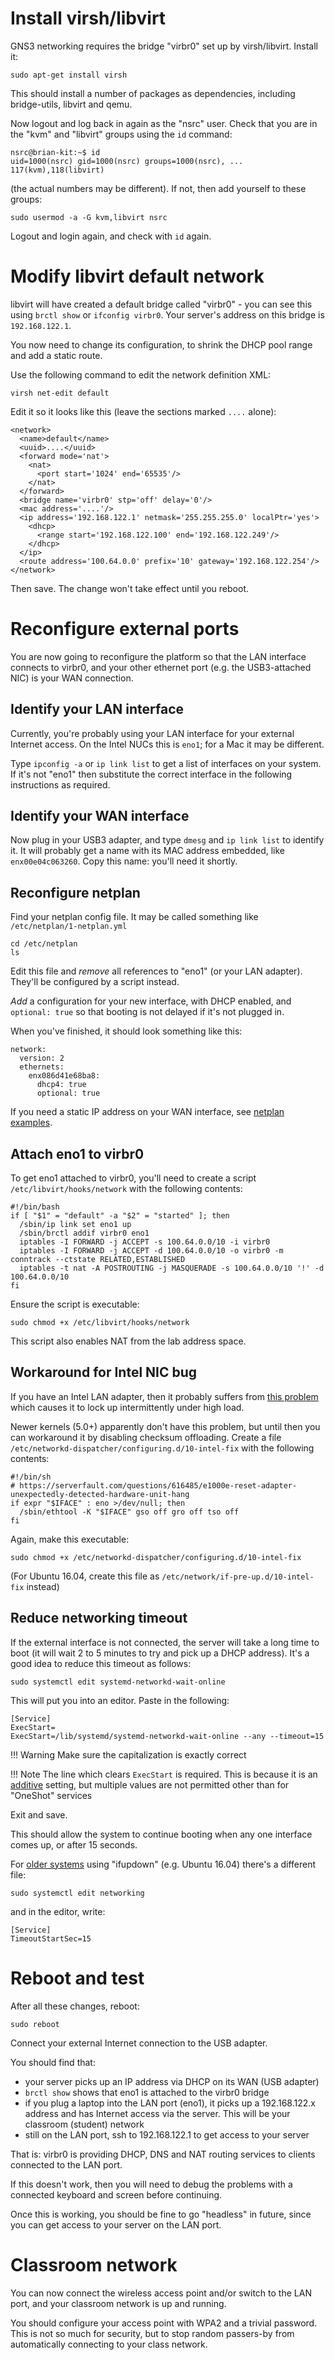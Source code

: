 # Install virsh/libvirt

GNS3 networking requires the bridge "virbr0" set up by virsh/libvirt.
Install it:

```
sudo apt-get install virsh
```

This should install a number of packages as dependencies, including
bridge-utils, libvirt and qemu.

Now logout and log back in again as the "nsrc" user.  Check that you are in
the "kvm" and "libvirt" groups using the `id` command:

```
nsrc@brian-kit:~$ id
uid=1000(nsrc) gid=1000(nsrc) groups=1000(nsrc), ... 117(kvm),118(libvirt)
```

(the actual numbers may be different).  If not, then add yourself to these
groups:

```
sudo usermod -a -G kvm,libvirt nsrc
```

Logout and login again, and check with `id` again.

# Modify libvirt default network

libvirt will have created a default bridge called "virbr0" - you can see
this using `brctl show` or `ifconfig virbr0`.  Your server's address on this
bridge is `192.168.122.1`.

You now need to change its configuration, to shrink the DHCP pool range and
add a static route.

Use the following command to edit the network definition XML:

```
virsh net-edit default
```

Edit it so it looks like this (leave the sections marked `....` alone):

```
<network>
  <name>default</name>
  <uuid>....</uuid>
  <forward mode='nat'>
    <nat>
      <port start='1024' end='65535'/>
    </nat>
  </forward>
  <bridge name='virbr0' stp='off' delay='0'/>
  <mac address='....'/>
  <ip address='192.168.122.1' netmask='255.255.255.0' localPtr='yes'>
    <dhcp>
      <range start='192.168.122.100' end='192.168.122.249'/>
    </dhcp>
  </ip>
  <route address='100.64.0.0' prefix='10' gateway='192.168.122.254'/>
</network>
```

Then save.  The change won't take effect until you reboot.

# Reconfigure external ports

You are now going to reconfigure the platform so that the LAN interface
connects to virbr0, and your other ethernet port (e.g. the USB3-attached
NIC) is your WAN connection.

## Identify your LAN interface

Currently, you're probably using your LAN interface for your external
Internet access.  On the Intel NUCs this is `eno1`; for a Mac it may be
different.

Type `ipconfig -a` or `ip link list` to get a list of interfaces on your
system.  If it's not "eno1" then substitute the correct interface in the
following instructions as required.

## Identify your WAN interface

Now plug in your USB3 adapter, and type `dmesg` and `ip link list` to
identify it.  It will probably get a name with its MAC address embedded,
like `enx00e04c063260`.  Copy this name: you'll need it shortly.

## Reconfigure netplan

Find your netplan config file.  It may be called something like
`/etc/netplan/1-netplan.yml`

```
cd /etc/netplan
ls
```

Edit this file and *remove* all references to "eno1" (or your LAN adapter).
They'll be configured by a script instead.

*Add* a configuration for your new interface, with DHCP enabled, and
`optional: true` so that booting is not delayed if it's not plugged in.

When you've finished, it should look something like this:

```
network:
  version: 2
  ethernets:
    enx086d41e68ba8:
      dhcp4: true
      optional: true
```

If you need a static IP address on your WAN interface, see
[netplan examples](https://netplan.io/examples).

## Attach eno1 to virbr0

To get eno1 attached to virbr0, you'll need to create a script
`/etc/libvirt/hooks/network` with the following contents:

```
#!/bin/bash
if [ "$1" = "default" -a "$2" = "started" ]; then
  /sbin/ip link set eno1 up
  /sbin/brctl addif virbr0 eno1
  iptables -I FORWARD -j ACCEPT -s 100.64.0.0/10 -i virbr0
  iptables -I FORWARD -j ACCEPT -d 100.64.0.0/10 -o virbr0 -m conntrack --ctstate RELATED,ESTABLISHED
  iptables -t nat -A POSTROUTING -j MASQUERADE -s 100.64.0.0/10 '!' -d 100.64.0.0/10
fi
```

Ensure the script is executable:

```
sudo chmod +x /etc/libvirt/hooks/network
```

This script also enables NAT from the lab address space.

## Workaround for Intel NIC bug

If you have an Intel LAN adapter, then it probably suffers from
[this problem](https://serverfault.com/questions/616485/e1000e-reset-adapter-unexpectedly-detected-hardware-unit-hang)
which causes it to lock up intermittently under high load.

Newer kernels (5.0+) apparently don't have this problem, but until then you
can workaround it by disabling checksum offloading.  Create a file
`/etc/networkd-dispatcher/configuring.d/10-intel-fix` with the following
contents:

```
#!/bin/sh
# https://serverfault.com/questions/616485/e1000e-reset-adapter-unexpectedly-detected-hardware-unit-hang
if expr "$IFACE" : eno >/dev/null; then
  /sbin/ethtool -K "$IFACE" gso off gro off tso off
fi
```

Again, make this executable:

```
sudo chmod +x /etc/networkd-dispatcher/configuring.d/10-intel-fix
```

(For Ubuntu 16.04, create this file as `/etc/network/if-pre-up.d/10-intel-fix` instead)

## Reduce networking timeout

If the external interface is not connected, the server will take a long time
to boot (it will wait 2 to 5 minutes to try and pick up a DHCP address).
It's a good idea to reduce this timeout as follows:

```
sudo systemctl edit systemd-networkd-wait-online
```

This will put you into an editor.  Paste in the following:

```
[Service]
ExecStart=
ExecStart=/lib/systemd/systemd-networkd-wait-online --any --timeout=15
```

!!! Warning
    Make sure the capitalization is exactly correct

!!! Note
    The line which clears `ExecStart` is required.  This is because it is an
    [additive](https://askubuntu.com/questions/659267/how-do-i-override-or-configure-systemd-services)
    setting, but multiple values are not permitted other than for
    "OneShot" services

Exit and save.

This should allow the system to continue booting when any one interface
comes up, or after 15 seconds.

For [older systems](https://unix.stackexchange.com/questions/186162/how-to-change-timeout-in-systemctl)
using "ifupdown" (e.g. Ubuntu 16.04) there's a different file:

```
sudo systemctl edit networking
```

and in the editor, write:

```
[Service]
TimeoutStartSec=15
```

# Reboot and test

After all these changes, reboot:

```
sudo reboot
```

Connect your external Internet connection to the USB adapter.

You should find that:

- your server picks up an IP address via DHCP on its WAN (USB adapter)
- `brctl show` shows that eno1 is attached to the virbr0 bridge
- if you plug a laptop into the LAN port (eno1), it picks up a 192.168.122.x
  address and has Internet access via the server.  This will be your
  classroom (student) network
- still on the LAN port, ssh to 192.168.122.1 to get access to your server

That is: virbr0 is providing DHCP, DNS and NAT routing services to clients
connected to the LAN port.

If this doesn't work, then you will need to debug the problems with a
connected keyboard and screen before continuing.

Once this is working, you should be fine to go "headless" in future, since
you can get access to your server on the LAN port.

# Classroom network

You can now connect the wireless access point and/or switch to the LAN port,
and your classroom network is up and running.

You should configure your access point with WPA2 and a trivial password. 
This is not so much for security, but to stop random passers-by from
automatically connecting to your class network.

